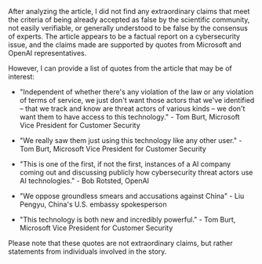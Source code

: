 After analyzing the article, I did not find any extraordinary claims that meet the criteria of being already accepted as false by the scientific community, not easily verifiable, or generally understood to be false by the consensus of experts. The article appears to be a factual report on a cybersecurity issue, and the claims made are supported by quotes from Microsoft and OpenAI representatives.

However, I can provide a list of quotes from the article that may be of interest:

* "Independent of whether there's any violation of the law or any violation of terms of service, we just don't want those actors that we've identified – that we track and know are threat actors of various kinds – we don't want them to have access to this technology." - Tom Burt, Microsoft Vice President for Customer Security

* "We really saw them just using this technology like any other user." - Tom Burt, Microsoft Vice President for Customer Security

* "This is one of the first, if not the first, instances of a AI company coming out and discussing publicly how cybersecurity threat actors use AI technologies." - Bob Rotsted, OpenAI

* "We oppose groundless smears and accusations against China" - Liu Pengyu, China's U.S. embassy spokesperson

* "This technology is both new and incredibly powerful." - Tom Burt, Microsoft Vice President for Customer Security

Please note that these quotes are not extraordinary claims, but rather statements from individuals involved in the story.

